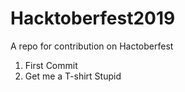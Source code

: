 # Hacktoberfest2019
A repo for contribution on Hactoberfest
1. First Commit
2. Get me a T-shirt Stupid
